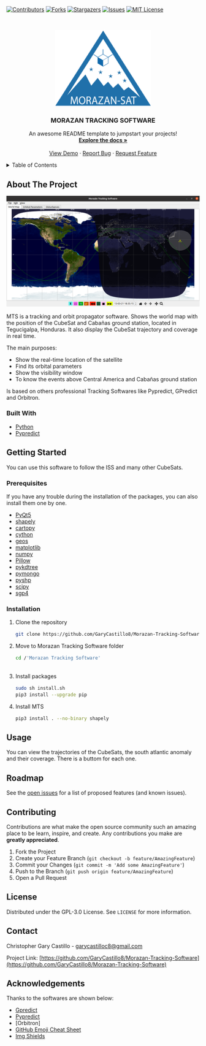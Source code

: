 <!--
*** Thanks for checking out the Best-README-Template. If you have a suggestion
*** that would make this better, please fork the repo and create a pull request
*** or simply open an issue with the tag "enhancement".
*** Thanks again! Now go create something AMAZING! :D
-->



<!-- PROJECT SHIELDS -->
<!--
*** I'm using markdown "reference style" links for readability.
*** Reference links are enclosed in brackets [ ] instead of parentheses ( ).
*** See the bottom of this document for the declaration of the reference variables
*** for contributors-url, forks-url, etc. This is an optional, concise syntax you may use.
*** https://www.markdownguide.org/basic-syntax/#reference-style-links
-->
[![Contributors][contributors-shield]][contributors-url]
[![Forks][forks-shield]][forks-url]
[![Stargazers][stars-shield]][stars-url]
[![Issues][issues-shield]][issues-url]
[![MIT License][license-shield]][license-url]


<!-- PROJECT LOGO -->
<br />
<p align="center">
  <a href="https://github.com/GaryCastillo8/Morazan-Tracking-Software">
    <img src="Logo_Morazan.png" alt="Logo" width="250" height="200">
  </a>

  <h3 align="center">MORAZAN TRACKING SOFTWARE</h3>

  <p align="center">
    An awesome README template to jumpstart your projects!
    <br />
    <a href="https://github.com/GaryCastillo8/Morazan-Tracking-Software"><strong>Explore the docs »</strong></a>
    <br />
    <br />
    <a href="https://github.com/GaryCastillo8/Morazan-Tracking-Software">View Demo</a>
    ·
    <a href="https://github.com/GaryCastillo8/Morazan-Tracking-Softwaree/issues">Report Bug</a>
    ·
    <a href="https://github.com/GaryCastillo8/Morazan-Tracking-Software/issues">Request Feature</a>
  </p>
</p>



<!-- TABLE OF CONTENTS -->
<details>
  <summary>Table of Contents</summary>
  <ol>
    <li>
      <a href="#about-the-project">About The Project</a>
      <ul>
        <li><a href="#built-with">Built With</a></li>
      </ul>
    </li>
    <li>
      <a href="#getting-started">Getting Started</a>
      <ul>
        <li><a href="#prerequisites">Prerequisites</a></li>
        <li><a href="#installation">Installation</a></li>
      </ul>
    </li>
    <li><a href="#usage">Usage</a></li>
    <li><a href="#roadmap">Roadmap</a></li>
    <li><a href="#contributing">Contributing</a></li>
    <li><a href="#license">License</a></li>
    <li><a href="#contact">Contact</a></li>
    <li><a href="#acknowledgements">Acknowledgements</a></li>
  </ol>
</details>



<!-- ABOUT THE PROJECT -->
## About The Project

![MTS](https://raw.githubusercontent.com/GaryCastillo8/Morazan-Tracking-Software/main/img/tracking1.png)

MTS is a tracking and orbit propagator software. Shows the world map with the position of the CubeSat and Cabañas ground station, located in Tegucigalpa, Honduras. It also display the CubeSat trajectory and coverage in real time.

The main purposes:
* Show the real-time location of the satellite
* Find its orbital parameters
* Show the visibility window
* To know the events above Central America and Cabañas ground station

Is based on others professional Tracking Softwares like Pypredict, GPredict and Orbitron.

### Built With

* [Python](https://www.python.org)
* [Pypredict](https://github.com/spel-uchile/Pypredict)


<!-- GETTING STARTED -->
## Getting Started

You can use this software to follow the ISS and many other CubeSats.

### Prerequisites

If you have any trouble during the installation of the packages, you can also install them one by one.

* [PyQt5](https://pypi.org/project/PyQt5/)
* [shapely](https://github.com/simplegeo/shapely)
* [cartopy](https://github.com/SciTools/cartopy)
* [cython](https://github.com/cython/cython)
* [geos](https://github.com/grst/geos)
* [matplotlib](https://github.com/matplotlib/matplotlib)
* [numpy](https://github.com/numpy/numpy)
* [Pillow](https://github.com/python-pillow/Pillow)
* [pykdtree](https://github.com/storpipfugl/pykdtree)
* [pymongo](https://github.com/mongodb/mongo-python-driver)
* [pyshp](https://github.com/GeospatialPython/pyshp)
* [scipy](https://github.com/scipy/scipy)
* [sgp4](https://github.com/brandon-rhodes/python-sgp4)

### Installation

1. Clone the repository
   ```sh
   git clone https://github.com/GaryCastillo8/Morazan-Tracking-Software.git
   ```
2. Move to Morazan Tracking Software folder
   ```sh
   cd /'Morazan Tracking Software'
 
   
3. Install packages
   ```sh
   sudo sh install.sh
   pip3 install --upgrade pip
   ```
4. Install MTS
   ```sh
   pip3 install . --no-binary shapely


<!-- USAGE EXAMPLES -->
## Usage

You can view the trajectories of the CubeSats, the south atlantic anomaly and their coverage. There is a buttom for each one.



<!-- ROADMAP -->
## Roadmap

See the [open issues](https://github.com/GaryCastillo8/Morazan-Tracking-Software/issues) for a list of proposed features (and known issues).



<!-- CONTRIBUTING -->
## Contributing

Contributions are what make the open source community such an amazing place to be learn, inspire, and create. Any contributions you make are **greatly appreciated**.

1. Fork the Project
2. Create your Feature Branch (`git checkout -b feature/AmazingFeature`)
3. Commit your Changes (`git commit -m 'Add some AmazingFeature'`)
4. Push to the Branch (`git push origin feature/AmazingFeature`)
5. Open a Pull Request



<!-- LICENSE -->
## License

Distributed under the GPL-3.0 License. See `LICENSE` for more information.



<!-- CONTACT -->
## Contact

Christopher Gary Castillo - garycastilloc8@gmail.com

Project Link: [https://github.com/GaryCastillo8/Morazan-Tracking-Software](https://github.com/GaryCastillo8/Morazan-Tracking-Software)



<!-- ACKNOWLEDGEMENTS -->
## Acknowledgements

Thanks to the softwares are shown below:

* [Gpredict](http://gpredict.oz9aec.net/)
* [Pypredict](https://github.com/spel-uchile/Pypredict)
* [Orbitron]
* [GitHub Emoji Cheat Sheet](https://www.webpagefx.com/tools/emoji-cheat-sheet)
* [Img Shields](https://shields.io)

<!-- MARKDOWN LINKS & IMAGES -->
<!-- https://www.markdownguide.org/basic-syntax/#reference-style-links -->

[contributors-shield]: https://img.shields.io/github/contributors/GaryCastillo8/Morazan-Tracking-Software.svg?style=for-the-badge
[contributors-url]: https://github.com/GaryCastillo8/Morazan-Tracking-Software/graphs/contributors
[forks-shield]: https://img.shields.io/github/forks/GaryCastillo8/Morazan-Tracking-Software.svg?style=for-the-badge
[forks-url]: https://github.com/GaryCastillo8/Morazan-Tracking-Software/network/members
[stars-shield]: https://img.shields.io/github/stars/GaryCastillo8/Morazan-Tracking-Software.svg?style=for-the-badge
[stars-url]: https://github.com/GaryCastillo8/Morazan-Tracking-Software/stargazers
[issues-shield]: https://img.shields.io/github/issues/GaryCastillo8/Morazan-Tracking-Software.svg?style=for-the-badge
[issues-url]: https://github.com/GaryCastillo8/Morazan-Tracking-Software/issues
[license-shield]: https://img.shields.io/github/license/GaryCastillo8/Morazan-Tracking-Software.svg?style=for-the-badge
[license-url]: https://github.com/GaryCastillo8/Morazan-Tracking-Software/blob/master/LICENSE.txt
